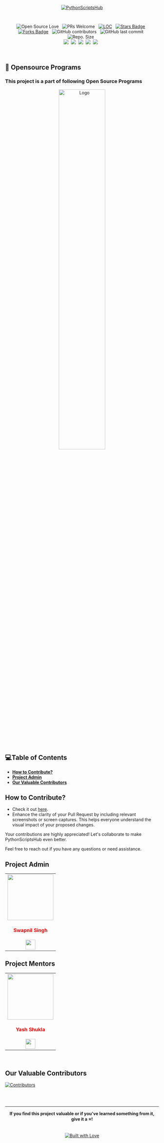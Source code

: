 
<div align="center">
 
<a href="https://github.com/Swapnil-Singh-99/PythonScriptsHub/issues" target="_blank" title="PythonScriptsHub">![PythonScriptsHub](https://socialify.git.ci/Swapnil-Singh-99/PythonScriptsHub/image?description=1&theme=Light)</a>

<br>
 
![Open Source Love](https://badges.frapsoft.com/os/v2/open-source.svg?v=103) &nbsp; ![PRs Welcome](https://img.shields.io/badge/PRs-welcome-green.svg) &nbsp;
<a href="https://github.com/Swapnil-Singh-99/PythonScriptsHub"><img src="https://sloc.xyz/github/Swapnil-Singh-99/PythonScriptsHub" alt="LOC"/></a> &nbsp;
<a href="https://github.com/Swapnil-Singh-99/PythonScriptsHub/stargazers"><img src="https://img.shields.io/github/stars/Swapnil-Singh-99/PythonScriptsHub" alt="Stars Badge"/></a> &nbsp;<a href="https://github.com/Swapnil-Singh-99/PythonScriptsHub/network/members"><img src="https://img.shields.io/github/forks/Swapnil-Singh-99/PythonScriptsHub" alt="Forks Badge"/></a> &nbsp;
![GitHub contributors](https://img.shields.io/github/contributors/Swapnil-Singh-99/PythonScriptsHub?color=blue) &nbsp;
![GitHub last commit](https://img.shields.io/github/last-commit/Swapnil-Singh-99/PythonScriptsHub?color=red&style=plastic) &nbsp;
![Repo. Size](https://img.shields.io/github/repo-size/Swapnil-Singh-99/PythonScriptsHub?color=white) &nbsp;  
<a href="https://github.com/Swapnil-Singh-99/PythonScriptsHub/blob/main/LICENSE"><img src="https://img.shields.io/badge/license-MIT-blue.svg?v=103"></a>&nbsp;
<a href="https://github.com/Swapnil-Singh-99/PythonScriptsHub/issues"><img src="https://img.shields.io/github/issues/Swapnil-Singh-99/PythonScriptsHub?color=0059b3"></a>&nbsp;
<a href="https://github.com/Swapnil-Singh-99/PythonScriptsHub/issues?q=is%3Aissue+is%3Aclosed"><img src="https://img.shields.io/github/issues-closed-raw/Swapnil-Singh-99/PythonScriptsHub?color=yellow"></a>&nbsp;
<a href="https://github.com/Swapnil-Singh-99/PythonScriptsHub/pulls"><img src="https://img.shields.io/github/issues-pr/Swapnil-Singh-99/PythonScriptsHub?color=brightgreen"></a>&nbsp;
<a href="https://github.com/Swapnil-Singh-99/PythonScriptsHub/pulls?q=is%3Apr+is%3Aclosed"><img src="https://img.shields.io/github/issues-pr-closed-raw/Swapnil-Singh-99/PythonScriptsHub?color=0059b3"></a> &nbsp;

</br>
</div>


## 📌 Opensource Programs


### This project is a part of following Open Source Programs

<p align="center"><img alt="Logo" width=55% src="https://user-images.githubusercontent.com/55352601/147348331-5e8361aa-8d7c-40fb-bb2d-bec5a1f9da59.png"></p>



## 💻Table of Contents
  - **[How to Contribute?](#how-to-contribute)**
  - **[Project Admin](#project-admin)**
  - **[Our Valuable Contributors](#our-valuable-contributors)**




  
## How to Contribute?

- Check it out [here](https://github.com/Swapnil-Singh-99/PythonScriptsHub/blob/main/CONTRIBUTING.md).
- Enhance the clarity of your Pull Request by including relevant screenshots or screen captures. This helps everyone understand the visual impact of your proposed changes.

Your contributions are highly appreciated! Let's collaborate to make PythonScriptsHub even better.

Feel free to reach out if you have any questions or need assistance.




  
## Project Admin

<table>
<tr>
<td align="center"><a href="https://github.com/Swapnil-Singh-99"><img src="https://avatars.githubusercontent.com/u/85278243?v=4" width=150px height=150px /></a></br> <h4 style="color:red;">Swapnil Singh</h4>
<a href="https://www.linkedin.com/in/swapnilsingh99/"><img src="https://mpng.subpng.com/20180324/vhe/kisspng-linkedin-computer-icons-logo-social-networking-ser-facebook-5ab6ebfe5f5397.2333748215219374063905.jpg" width="32px" height="32px"></a></td>

</tr>
</table>





## Project Mentors

<table>
<tr>
<td align="center"><a href="https://github.com/Yashshukla11"><img src="https://avatars.githubusercontent.com/u/112846526?v=4" width=150px height=150px /></a></br> <h4 style="color:red;">Yash Shukla</h4>
<a href="https://www.linkedin.com/in/yash-shukla-a43838266/"><img src="https://mpng.subpng.com/20180324/vhe/kisspng-linkedin-computer-icons-logo-social-networking-ser-facebook-5ab6ebfe5f5397.2333748215219374063905.jpg" width="32px" height="32px"></a></td>



</tr>
</table>
<br>



## Our Valuable Contributors

<a href="https://github.com/Swapnil-Singh-99/PythonScriptsHub/graphs/contributors">
  <img src="https://contrib.rocks/image?repo=Swapnil-Singh-99/PythonScriptsHub" alt="Contributors"/>
</a>

<br> <br>
 
---

<div align="center">
  <b>If you find this project valuable or if you've learned something from it, give it a ⭐!</b>
  <br> <br>
 
[![Built with Love](https://i.postimg.cc/664FDqW5/Screenshot-2023-08-25-at-4-27-56-PM.png)](https://github.com/Swapnil-Singh-99/PythonScriptsHub)


</div>
